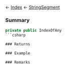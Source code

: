 ← [Index](Api-Index) ← [StringSegment](VRage.Game.ModAPI.Ingame.Utilities.StringSegment)

### Summary

```csharp
private public IndexOfAny
```csharp

### Returns

### Example

### Remarks


